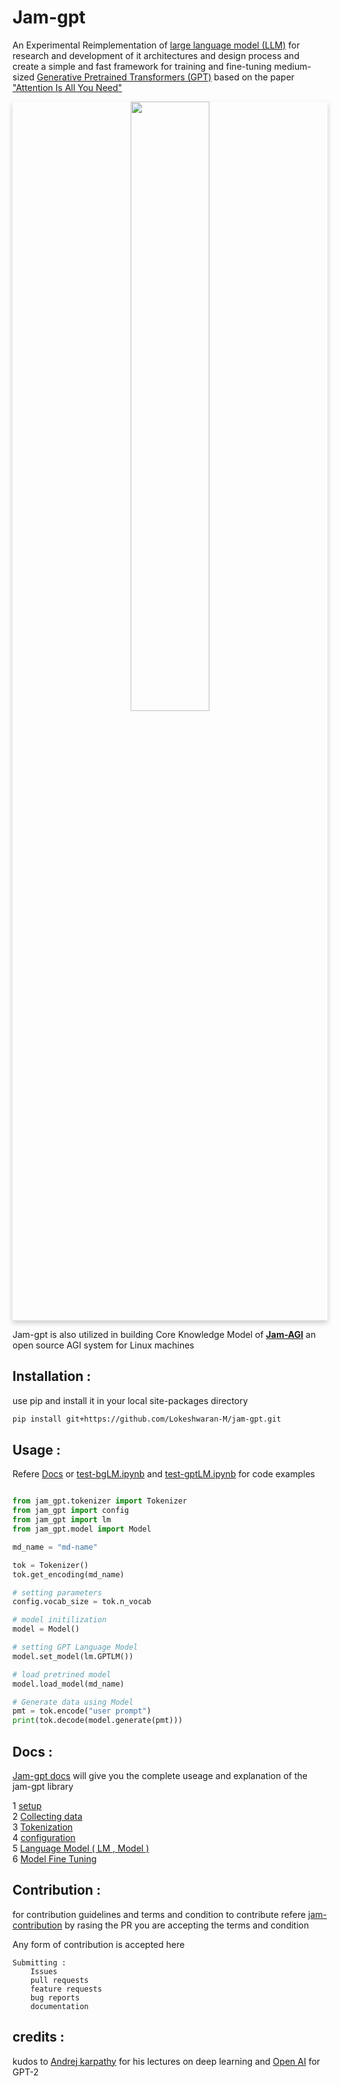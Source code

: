 # Jam-gpt

An Experimental Reimplementation of [large language model (LLM)](https://en.wikipedia.org/wiki/Large_language_model#:~:text=References-,Large%20language%20model,-19%20languages) for research and development of it architectures and design process and create a simple and fast framework for training and fine-tuning medium-sized [Generative Pretrained Transformers (GPT)](https://en.wikipedia.org/wiki/Generative_pre-trained_transformer#:~:text=Generative%20pre%2Dtrained,20%20languages) based on the paper ["Attention Is All You Need"](https://arxiv.org/pdf/1706.03762.pdf)

<a  href="https://github.com/jam-agi">
<div align="center" style="box-shadow: 0 4px 8px 0 rgba(0, 0, 0, 0.2);">
<img src="https://user-images.githubusercontent.com/80915494/265230650-6b3100d4-305e-414a-b7b5-cb2399fc197a.png" width="50%" height="50%" >
</div>
</a>

Jam-gpt is also utilized in building Core Knowledge Model of **[Jam-AGI](https://github.com/jam-agi)** an open source AGI system for Linux machines

## Installation :

use pip and install it in your local site-packages directory

```bash
pip install git+https://github.com/Lokeshwaran-M/jam-gpt.git
```

## Usage :

Refere [Docs](./docs/jam-gpt.md) or [test-bgLM.ipynb](test-bgLM.ipynb) and [test-gptLM.ipynb](test-gptLM.ipynb) for code examples

```python

from jam_gpt.tokenizer import Tokenizer
from jam_gpt import config
from jam_gpt import lm
from jam_gpt.model import Model

md_name = "md-name"

tok = Tokenizer()
tok.get_encoding(md_name)

# setting parameters
config.vocab_size = tok.n_vocab

# model initilization
model = Model()

# setting GPT Language Model
model.set_model(lm.GPTLM())

# load pretrined model
model.load_model(md_name)

# Generate data using Model
pmt = tok.encode("user prompt")
print(tok.decode(model.generate(pmt)))

```

## Docs :

[Jam-gpt docs](./docs/jam-gpt.md) will give you the complete useage and explanation of the jam-gpt library

1 [ setup](./docs/jam-gpt.md#1-setup)  
2 [ Collecting data](./docs/jam-gpt.md#2-collecting-data)  
3 [ Tokenization](./docs/jam-gpt.md#3-tokenization)  
4 [ configuration](./docs/jam-gpt.md#4-configuration)  
5 [ Language Model ( LM , Model )](./docs/jam-gpt.md#5-language-model--lm--model)  
6 [ Model Fine Tuning](./docs/jam-gpt.md#6-model-fine-tuning)

## Contribution :

for contribution guidelines and terms and condition to contribute refere [jam-contribution](https://github.com/Lokeshwaran-M/jam-contribution.git) by rasing the PR you are accepting the terms and condition

Any form of contribution is accepted here

    Submitting :
        Issues
        pull requests
        feature requests
        bug reports
        documentation

## credits :

kudos to [Andrej karpathy](https://github.com/karpathy) for his lectures on deep learning and [Open AI](https://github.com/openai) for GPT-2

